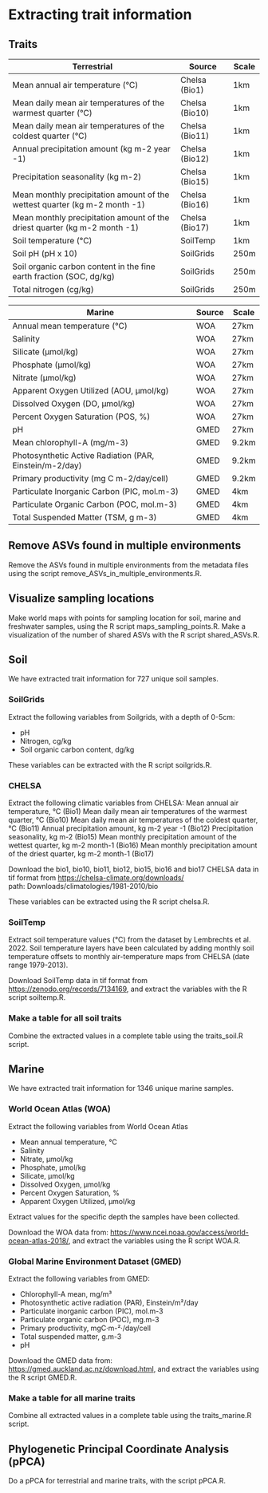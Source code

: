 # Extracting trait information

## Traits

|**Terrestrial**| **Source**| **Scale**|
|----|----|----|
| Mean annual air temperature (°C) | Chelsa (Bio1) | 1km|
|Mean daily mean air temperatures of the warmest quarter (°C)| Chelsa (Bio10) | 1km|
| Mean daily mean air temperatures of the coldest quarter (°C) | Chelsa (Bio11) | 1km|
| Annual precipitation amount (kg m-2 year -1)| Chelsa (Bio12) | 1km |
| Precipitation seasonality (kg m-2) | Chelsa (Bio15) | 1km |
| Mean monthly precipitation amount of the wettest quarter (kg m-2 month -1)| Chelsa (Bio16) | 1km |
| Mean monthly precipitation amount of the driest quarter (kg m-2 month -1)| Chelsa (Bio17) | 1km|
| Soil temperature (°C) | SoilTemp | 1km |
| Soil pH (pH x 10)| SoilGrids | 250m |
| Soil organic carbon content in the fine earth fraction (SOC, dg/kg) | SoilGrids | 250m |
| Total nitrogen (cg/kg) | SoilGrids | 250m |

| **Marine** | **Source** | **Scale** |
|----|----|----|
| Annual mean temperature (°C) | WOA | 27km | 
|Salinity | WOA | 27km |
|Silicate (µmol/kg)| WOA | 27km |
| Phosphate (µmol/kg) | WOA | 27km |
| Nitrate (µmol/kg) | WOA | 27km |
| Apparent Oxygen Utilized (AOU, µmol/kg)| WOA | 27km |
| Dissolved Oxygen (DO, µmol/kg) | WOA | 27km |
| Percent Oxygen Saturation (POS, %) | WOA | 27km |
|pH | GMED | 27km |
| Mean chlorophyll-A (mg/m-3) | GMED | 9.2km |
| Photosynthetic Active Radiation (PAR, Einstein/m-2/day)| GMED | 9.2km |
|Primary productivity (mg C m-2/day/cell) | GMED | 9.2km |
| Particulate Inorganic Carbon  (PIC, mol.m-3)| GMED | 4km |
|Particulate Organic Carbon  (POC, mol.m-3) | GMED | 4km |
|Total Suspended Matter (TSM, g m-3)  | GMED | 4km |

## Remove ASVs found in multiple environments

Remove the ASVs found in multiple environments from the metadata files using the script remove_ASVs_in_multiple_environments.R. 

## Visualize sampling locations

Make world maps with points for sampling location for soil, marine and freshwater samples, using the R script maps_sampling_points.R. 
Make a visualization of the number of shared ASVs with the R script shared_ASVs.R. 

## Soil

We have extracted trait information for 727 unique soil samples.  

### SoilGrids

Extract the following variables from Soilgrids, with a depth of 0-5cm: 
- pH
- Nitrogen, cg/kg
- Soil organic carbon content, dg/kg

These variables can be extracted with the R script soilgrids.R. 

### CHELSA
Extract the following climatic variables from CHELSA: 
Mean annual air temperature, °C (Bio1)
Mean daily mean air temperatures of the warmest quarter, °C (Bio10) 
Mean daily mean air temperatures of the coldest quarter, °C (Bio11) 
Annual precipitation amount, kg m-2 year -1 (Bio12) 
Precipitation seasonality, kg m-2 (Bio15)
Mean monthly precipitation amount of the wettest quarter, kg m-2 month-1 (Bio16) 
Mean monthly precipitation amount of the driest quarter, kg m-2 month-1 (Bio17) 

Download the bio1, bio10, bio11, bio12, bio15, bio16 and bio17 CHELSA data in tif format from https://chelsa-climate.org/downloads/   
path: Downloads/climatologies/1981-2010/bio

These variables can be extracted using the R script chelsa.R. 

### SoilTemp

Extract soil temperature values (°C) from the dataset by Lembrechts et al. 2022. Soil temperature layers have been calculated by adding monthly soil temperature offsets to monthly air-temperature maps from CHELSA (date range 1979-2013). 

Download SoilTemp data in tif format from https://zenodo.org/records/7134169, and extract the variables with the R script soiltemp.R.

### Make a table for all soil traits

Combine the extracted values in a complete table using the traits_soil.R script. 

## Marine

We have extracted trait information for 1346 unique marine samples.  

### World Ocean Atlas (WOA)
 
Extract the following variables from World Ocean Atlas
- Mean annual temperature, °C
- Salinity
- Nitrate, µmol/kg
- Phosphate, µmol/kg
- Silicate, µmol/kg
- Dissolved Oxygen, µmol/kg
- Percent Oxygen Saturation, %
- Apparent Oxygen Utilized, µmol/kg

Extract values for the specific depth the samples have been collected.

Download the WOA data from: https://www.ncei.noaa.gov/access/world-ocean-atlas-2018/, and extract the variables using the R script WOA.R.  

### Global Marine Environment Dataset (GMED)

Extract the following variables from GMED:
- Chlorophyll-A mean, mg/m³
- Photosynthetic active radiation (PAR), Einstein/m²/day
- Particulate inorganic carbon (PIC), mol.m-3
- Particulate organic carbon (POC), mg.m-3
- Primary productivity, mgC·m-²·/day/cell
- Total suspended matter, g.m-3
- pH

Download the GMED data from: https://gmed.auckland.ac.nz/download.html, and extract the variables using the R script GMED.R. 

### Make a table for all marine traits

Combine all extracted values in a complete table using the traits_marine.R script. 

## Phylogenetic Principal Coordinate Analysis (pPCA)

Do a pPCA for terrestrial and marine traits, with the script pPCA.R. 

